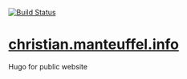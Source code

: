 [![Build Status](https://travis-ci.org/cmanteuffel/website_hugo.svg?branch=master)](https://travis-ci.org/cmanteuffel/website_hugo)

# [christian.manteuffel.info](christian.manteuffel.info)
Hugo for public website
